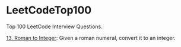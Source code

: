 # LeetCodeTop100
Top 100 LeetCode Interview Questions. 

[13. Roman to Integer](https://leetcode.com/problems/roman-to-integer/): Given a roman numeral, convert it to an integer.  
